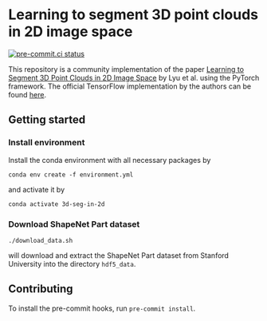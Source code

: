 # Learning to segment 3D point clouds in 2D image space

[![pre-commit.ci status](
    https://results.pre-commit.ci/badge/github/matzewolf/3d-segmentation-in-2d/main.svg)
](https://results.pre-commit.ci/latest/github/matzewolf/3d-segmentation-in-2d/main)

This repository is a community implementation of the paper
[Learning to Segment 3D Point Clouds in 2D Image Space](https://arxiv.org/abs/2003.05593)
by Lyu et al. using the PyTorch framework. The official TensorFlow implementation by the authors can be found
[here](https://github.com/Zhang-VISLab/Learning-to-Segment-3D-Point-Clouds-in-2D-Image-Space).

## Getting started

### Install environment

Install the conda environment with all necessary packages by
```commandline
conda env create -f environment.yml
```
and activate it by
```commandline
conda activate 3d-seg-in-2d
```

### Download ShapeNet Part dataset

```commandline
./download_data.sh
```
will download and extract the ShapeNet Part dataset from Stanford University into the directory `hdf5_data`.

## Contributing

To install the pre-commit hooks, run `pre-commit install`.
